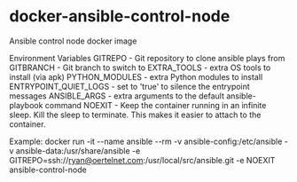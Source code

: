 # docker-ansible-control-node
Ansible control node docker image

Environment Variables
GITREPO - Git repository to clone ansible plays from
GITBRANCH - Git branch to switch to
EXTRA_TOOLS - extra OS tools to install (via apk)
PYTHON_MODULES - extra Python modules to install
ENTRYPOINT_QUIET_LOGS - set to 'true' to silence the entrypoint messages
ANSIBLE_ARGS - extra arguments to the default ansible-playbook command
NOEXIT - Keep the container running in an infinite sleep. Kill the sleep to terminate. This makes it easier to attach to the container.

Example:
docker run -it --name ansible  --rm -v ansible-config:/etc/ansible -v ansible-data:/usr/share/ansible -e GITREPO=ssh://ryan@oertelnet.com:/usr/local/src/ansible.git -e NOEXIT ansible-control-node
